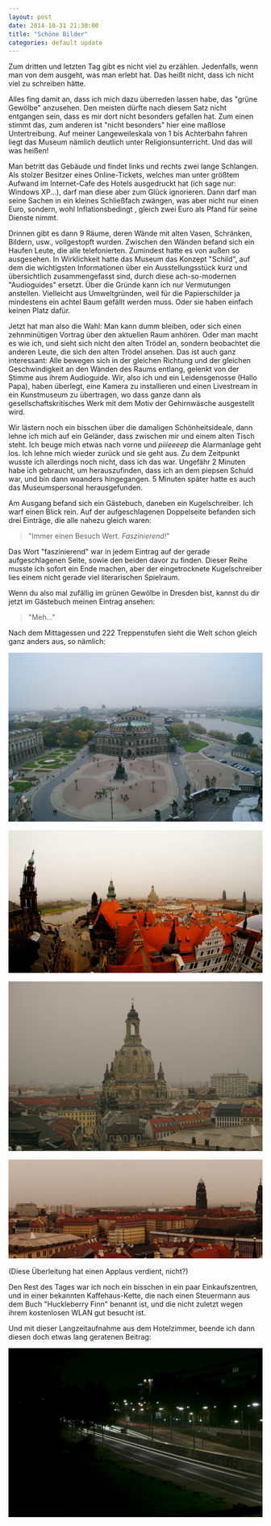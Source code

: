 ```yaml
---
layout: post
date: 2014-10-31 21:30:00
title: "Schöne Bilder"
categories: default update
---
```


Zum dritten und letzten Tag gibt es nicht viel zu erzählen. Jedenfalls, wenn man
von dem ausgeht, was man erlebt hat. Das heißt nicht, dass ich nicht viel zu
schreiben hätte.

Alles fing damit an, dass ich mich dazu überreden lassen habe, das "grüne Gewölbe"
anzusehen. Den meisten dürfte nach diesem Satz nicht entgangen sein, dass es mir
dort nicht besonders gefallen hat. Zum einen stimmt das, zum anderen ist
"nicht besonders" hier eine maßlose Untertreibung.
Auf meiner Langeweileskala von 1 bis Achterbahn fahren liegt das Museum nämlich
deutlich unter Religionsunterricht. Und das will was heißen!

Man betritt das Gebäude und findet links und rechts zwei lange Schlangen. Als
stolzer Besitzer eines Online-Tickets, welches man unter größtem Aufwand im
Internet-Cafe des Hotels ausgedruckt hat (ich sage nur: Windows XP...), darf man
diese aber zum Glück ignorieren. Dann darf man seine Sachen in ein kleines
Schließfach zwängen, was aber nicht nur einen Euro, sondern, wohl Inflationsbedingt
, gleich zwei Euro als Pfand für seine Dienste nimmt.

Drinnen gibt es dann 9 Räume, deren Wände mit alten Vasen, Schränken, Bildern, usw.,
vollgestopft wurden. Zwischen den Wänden befand sich ein Haufen Leute, die alle
telefonierten. Zumindest hatte es von außen so ausgesehen. In Wirklichkeit hatte
das Museum das Konzept "Schild", auf dem die wichtigsten Informationen über ein
Ausstellungsstück kurz und übersichtlich zusammengefasst sind, durch diese
ach-so-modernen "Audioguides" ersetzt. Über die Gründe kann ich nur Vermutungen
anstellen. Vielleicht aus Umweltgründen, weil für die Papierschilder ja mindestens
ein achtel Baum gefällt werden muss. Oder sie haben einfach keinen Platz dafür.

Jetzt hat man also die Wahl: Man kann dumm bleiben, oder sich einen zehnminütigen
Vortrag über den aktuellen Raum anhören. Oder man macht es wie ich, und sieht sich
nicht den alten Trödel an, sondern beobachtet die anderen Leute, die sich den alten
Trödel ansehen. Das ist auch ganz interessant: Alle bewegen sich in der gleichen
Richtung und der gleichen Geschwindigkeit an den Wänden des Raums entlang, gelenkt
von der Stimme aus ihrem Audioguide. Wir, also ich und ein Leidensgenosse (Hallo Papa),
haben überlegt, eine Kamera zu installieren und einen Livestream in ein Kunstmuseum
zu übertragen, wo dass ganze dann als gesellschaftskritisches Werk mit dem Motiv der
Gehirnwäsche ausgestellt wird.

Wir lästern noch ein bisschen über die damaligen Schönheitsideale, dann lehne ich
mich auf ein Geländer, dass zwischen mir und einem alten Tisch steht. Ich beuge mich
etwas nach vorne und *piiieeeep* die Alarmanlage geht los. Ich lehne mich wieder zurück
und sie geht aus. Zu dem Zeitpunkt wusste ich allerdings noch nicht, dass ich das war.
Ungefähr 2 Minuten habe ich gebraucht, um herauszufinden, dass ich an dem piepsen
Schuld war, und bin dann woanders hingegangen.
5 Minuten später hatte es auch das Museumspersonal herausgefunden.

Am Ausgang befand sich ein Gästebuch, daneben ein Kugelschreiber. Ich warf einen
Blick rein. Auf der aufgeschlagenen Doppelseite befanden sich drei Einträge, die
alle nahezu gleich waren:

> "Immer einen Besuch Wert. *Faszinierend!*"

Das Wort "faszinierend" war in jedem Eintrag auf der gerade aufgeschlagenen Seite,
sowie den beiden davor zu finden. Dieser Reihe musste ich sofort ein Ende machen,
aber der eingetrocknete Kugelschreiber lies einem nicht gerade viel literarischen Spielraum.

Wenn du also mal zufällig im grünen Gewölbe in Dresden bist, kannst du dir jetzt im
Gästebuch meinen Eintrag ansehen:

> "Meh..."

Nach dem Mittagessen und 222 Treppenstufen sieht die Welt schon gleich ganz anders
aus, so nämlich:

![img0001](/assets/20141030/img_0001.jpg)

![img0002](/assets/20141030/img_0002.jpg)

![img0003](/assets/20141030/img_0003.jpg)

![img0004](/assets/20141030/img_0004.jpg)

(Diese Überleitung hat einen Applaus verdient, nicht?)

Den Rest des Tages war ich noch ein bisschen in ein paar Einkaufszentren,
und in einer bekannten Kaffehaus-Kette, die nach einen Steuermann aus dem Buch
"Huckleberry Finn" benannt ist, und die nicht zuletzt wegen ihrem kostenlosen
WLAN gut besucht ist.

Und mit dieser Langzeitaufnahme aus dem Hotelzimmer, beende ich dann diesen
doch etwas lang geratenen Beitrag:

![img0005](/assets/20141030/img_0005.jpg)
